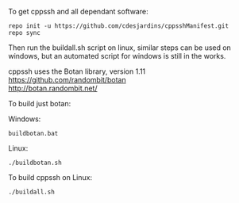 To get cppssh and all dependant software:

```
repo init -u https://github.com/cdesjardins/cppsshManifest.git 
repo sync
```

Then run the buildall.sh script on linux, similar steps can be used on windows, but an automated script for windows is still in the works.

cppssh uses the Botan library, version 1.11<br>
https://github.com/randombit/botan <br>
http://botan.randombit.net/ <br>

To build just botan:

Windows:
```
buildbotan.bat
```

Linux:
```
./buildbotan.sh
```

To build cppssh on Linux:
```
./buildall.sh
```
